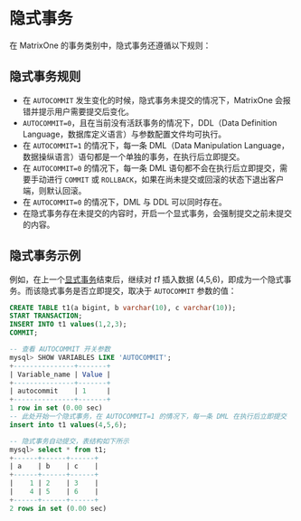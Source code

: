 # 隐式事务

在 MatrixOne 的事务类别中，隐式事务还遵循以下规则：

## 隐式事务规则

- 在 `AUTOCOMMIT` 发生变化的时候，隐式事务未提交的情况下，MatrixOne 会报错并提示用户需要提交后变化。
- `AUTOCOMMIT=0`，且在当前没有活跃事务的情况下，DDL（Data Definition Language，数据库定义语言）与参数配置文件均可执行。
- 在 `AUTOCOMMIT=1` 的情况下，每一条 DML（Data Manipulation Language，数据操纵语言）语句都是一个单独的事务，在执行后立即提交。
- 在 `AUTOCOMMIT=0` 的情况下，每一条 DML 语句都不会在执行后立即提交，需要手动进行 `COMMIT` 或 `ROLLBACK`，如果在尚未提交或回滚的状态下退出客户端，则默认回滚。
- 在 `AUTOCOMMIT=0` 的情况下，DML 与 DDL 可以同时存在。
- 在隐式事务存在未提交的内容时，开启一个显式事务，会强制提交之前未提交的内容。

## 隐式事务示例

例如，在上一个[显式事务](explicit-transaction.md)结束后，继续对 *t1* 插入数据 (4,5,6)，即成为一个隐式事务。而该隐式事务是否立即提交，取决于 `AUTOCOMMIT` 参数的值：

```sql
CREATE TABLE t1(a bigint, b varchar(10), c varchar(10));
START TRANSACTION;
INSERT INTO t1 values(1,2,3);
COMMIT;

-- 查看 AUTOCOMMIT 开关参数
mysql> SHOW VARIABLES LIKE 'AUTOCOMMIT';
+---------------+-------+
| Variable_name | Value |
+---------------+-------+
| autocommit    | 1     |
+---------------+-------+
1 row in set (0.00 sec)
-- 此处开始一个隐式事务，在 AUTOCOMMIT=1 的情况下，每一条 DML 在执行后立即提交
insert into t1 values(4,5,6);

-- 隐式事务自动提交，表结构如下所示
mysql> select * from t1;
+------+------+------+
| a    | b    | c    |
+------+------+------+
|    1 | 2    | 3    |
|    4 | 5    | 6    |
+------+------+------+
2 rows in set (0.00 sec)
```
